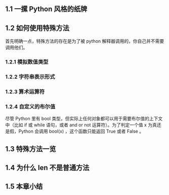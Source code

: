 
## 1.1 一摞 Python 风格的纸牌


## 1.2 如何使用特殊方法

首先明确一点，特殊方法的存在是为了被 python 解释器调用的，你自己并不需要调用他们。
### 1.2.1 模拟数值类型

### 1.2.2 字符串表示形式

### 1.2.3 算术运算符

### 1.2.4 自定义的布尔值

尽管 Python 里有 bool 类型，但实际上任何对象都可以用于需要布尔值的上下文中（比如 if 或 while 语句，或者 and or not 运算符）。为了判定一个值 x 为真还是假，Python 会调用 bool(x) ，这个函数只能返回 True 或者 False 。

## 1.3 特殊方法一览


## 1.4 为什么 len 不是普通方法


## 1.5 本章小结

